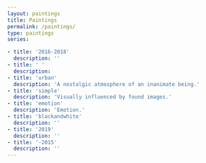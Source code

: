 ```yaml
---
layout: paintings
title: Paintings
permalink: /paintings/
type: paintings
series:

- title: '2016-2018'
  description: ''
- title: ' '
  description:
- title: 'urban'
  description: 'A nostalgic atmosphere of an inanimate being.'
- title: 'simple'
  description: 'Visually influenced by found images.'
- title: 'emotion'
  description: 'Emotion.' 
- title: 'blackandwhite'
  description: '' 
- title: '2019'
  description: ''
- title: '-2015'
  description: ''
---
```

